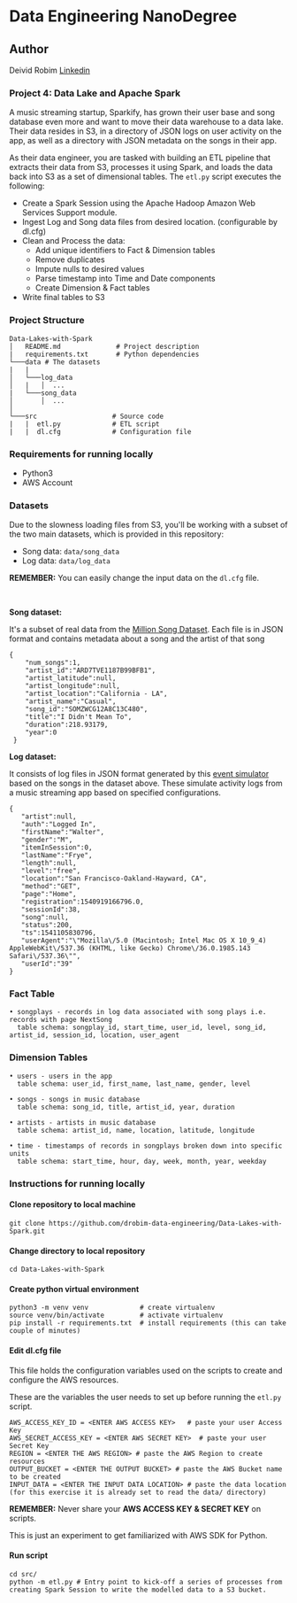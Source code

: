 # Data Engineering NanoDegree

## Author
Deivid Robim [Linkedin](https://www.linkedin.com/in/deivid-robim-200b3330/)

### Project 4: Data Lake and Apache Spark

A music streaming startup, Sparkify, has grown their user base and song database even more and want to move their data warehouse to a data lake.
Their data resides in S3, in a directory of JSON logs on user activity on the app, as well as a directory with JSON metadata on the songs in their app.

As their data engineer, you are tasked with building an ETL pipeline that extracts their data from S3, processes it using Spark, and loads the data back into S3 as a set of dimensional tables.
The `etl.py` script executes the following:

* Create a Spark Session using the Apache Hadoop Amazon Web Services Support module.
* Ingest Log and Song data files from desired location. (configurable by dl.cfg)
* Clean and Process the data:
  * Add unique identifiers to Fact & Dimension tables
  * Remove duplicates
  * Impute nulls to desired values
  * Parse timestamp into Time and Date components
  * Create Dimension & Fact tables
* Write final tables to S3

### Project Structure
```
Data-Lakes-with-Spark
│   README.md              # Project description
|   requirements.txt       # Python dependencies
└───data # The datasets
|   |
│   └───log_data
│   |   │  ...
|   └───song_data
│       │  ...
│
└───src                   # Source code
|   |  etl.py             # ETL script
|   |  dl.cfg             # Configuration file
```

### Requirements for running locally
- Python3
- AWS Account

### Datasets

Due to the slowness loading files from S3, you'll be working with a subset of the two main datasets, which is provided in this repository:

- Song data: `data/song_data`
- Log data: `data/log_data`

<b>REMEMBER:</b>  You can easily change the input data on the `dl.cfg` file.

<br />

**Song dataset:**

It's a subset of real data from the [Million Song Dataset](https://labrosa.ee.columbia.edu/millionsong/).
Each file is in JSON format and contains metadata about a song and the artist of that song
```
{
    "num_songs":1,
    "artist_id":"ARD7TVE1187B99BFB1",
    "artist_latitude":null,
    "artist_longitude":null,
    "artist_location":"California - LA",
    "artist_name":"Casual",
    "song_id":"SOMZWCG12A8C13C480",
    "title":"I Didn't Mean To",
    "duration":218.93179,
    "year":0
 }
```

**Log dataset:**

It consists of log files in JSON format generated by this [event simulator](https://github.com/Interana/eventsim) based on the songs in the dataset above.
These simulate activity logs from a music streaming app based on specified configurations.
```
{
   "artist":null,
   "auth":"Logged In",
   "firstName":"Walter",
   "gender":"M",
   "itemInSession":0,
   "lastName":"Frye",
   "length":null,
   "level":"free",
   "location":"San Francisco-Oakland-Hayward, CA",
   "method":"GET",
   "page":"Home",
   "registration":1540919166796.0,
   "sessionId":38,
   "song":null,
   "status":200,
   "ts":1541105830796,
   "userAgent":"\"Mozilla\/5.0 (Macintosh; Intel Mac OS X 10_9_4) AppleWebKit\/537.36 (KHTML, like Gecko) Chrome\/36.0.1985.143 Safari\/537.36\"",
   "userId":"39"
}
```

### Fact Table
```
• songplays - records in log data associated with song plays i.e. records with page NextSong
  table schema: songplay_id, start_time, user_id, level, song_id, artist_id, session_id, location, user_agent
```
### Dimension Tables
```
• users - users in the app
  table schema: user_id, first_name, last_name, gender, level

• songs - songs in music database
  table schema: song_id, title, artist_id, year, duration

• artists - artists in music database
  table schema: artist_id, name, location, latitude, longitude

• time - timestamps of records in songplays broken down into specific units
  table schema: start_time, hour, day, week, month, year, weekday
```
### Instructions for running locally

#### Clone repository to local machine
```
git clone https://github.com/drobim-data-engineering/Data-Lakes-with-Spark.git
```

#### Change directory to local repository
```
cd Data-Lakes-with-Spark
```

#### Create python virtual environment
```
python3 -m venv venv             # create virtualenv
source venv/bin/activate         # activate virtualenv
pip install -r requirements.txt  # install requirements (this can take couple of minutes)
```

#### Edit dl.cfg file

This file holds the configuration variables used on the scripts to create and configure the AWS resources.

These are the variables the user needs to set up before running the `etl.py` script.

```
AWS_ACCESS_KEY_ID = <ENTER AWS ACCESS KEY>   # paste your user Access Key
AWS_SECRET_ACCESS_KEY = <ENTER AWS SECRET KEY>  # paste your user Secret Key
REGION = <ENTER THE AWS REGION> # paste the AWS Region to create resources
OUTPUT_BUCKET = <ENTER THE OUTPUT BUCKET> # paste the AWS Bucket name to be created
INPUT_DATA = <ENTER THE INPUT DATA LOCATION> # paste the data location (for this exercise it is already set to read the data/ directory)
```
<b>REMEMBER:</b> Never share your <b>AWS ACCESS KEY & SECRET KEY</b> on scripts.

This is just an experiment to get familiarized with AWS SDK for Python.

#### Run script
```
cd src/
python -m etl.py # Entry point to kick-off a series of processes from creating Spark Session to write the modelled data to a S3 bucket.
```
